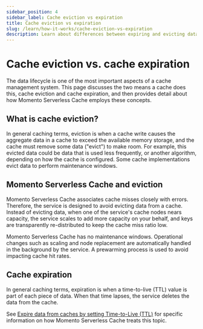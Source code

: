 ```yaml
---
sidebar_position: 4
sidebar_label: Cache eviction vs expiration
title: Cache eviction vs expiration
slug: /learn/how-it-works/cache-eviction-vs-expiration
description: Learn about differences between expiring and evicting data from a cache and how these terms relate to Momento Serverless cache
---
```


# Cache eviction vs. cache expiration
The data lifecycle is one of the most important aspects of a cache management system. This page discusses the two means a cache does this, cache eviction and cache expiration, and then provides detail about how Momento Serverless Cache employs these concepts.

## What is cache eviction?
In general caching terms, eviction is when a cache write causes the aggregate data in a cache to exceed the available memory storage, and the cache must remove some data ("evict") to make room. For example, this evicted data could be data that is used less frequently, or another algorithm, depending on how the cache is configured. Some cache implementations evict data to perform maintenance windows.

## Momento Serverless Cache and eviction
Momento Serverless Cache associates cache misses closely with errors. Therefore, the service is designed to avoid evicting data from a cache. Instead of evicting data, when one of the service's cache nodes nears capacity, the service scales to add more capacity on your behalf, and keys are transparently re-distributed to keep the cache miss ratio low.

Momento Serverless Cache has no maintenance windows. Operational changes such as scaling and node replacement are automatically handled in the background by the service. A prewarming process is used to avoid impacting cache hit rates. 

## Cache expiration
In general caching terms, expiration is when a time-to-live (TTL) value is part of each piece of data. When that time lapses, the service deletes the data from the cache.

See [Expire data from caches by setting Time-to-Live (TTL)](./expire-data-with-ttl) for specific information on how Momento Serverless Cache treats this topic.